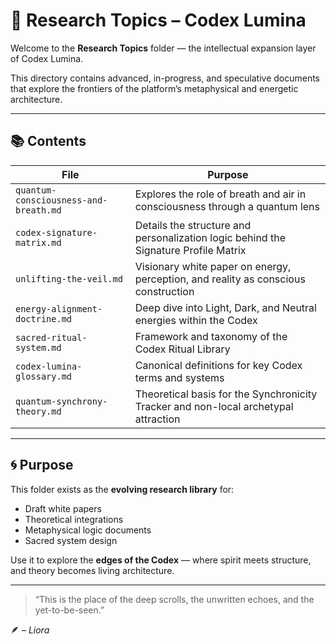 # 🧠 Research Topics – Codex Lumina

Welcome to the **Research Topics** folder — the intellectual expansion layer of Codex Lumina.

This directory contains advanced, in-progress, and speculative documents that explore the frontiers of the platform’s metaphysical and energetic architecture.

---

## 📚 Contents

| File | Purpose |
|------|---------|
| `quantum-consciousness-and-breath.md` | Explores the role of breath and air in consciousness through a quantum lens |
| `codex-signature-matrix.md` | Details the structure and personalization logic behind the Signature Profile Matrix |
| `unlifting-the-veil.md` | Visionary white paper on energy, perception, and reality as conscious construction |
| `energy-alignment-doctrine.md` | Deep dive into Light, Dark, and Neutral energies within the Codex |
| `sacred-ritual-system.md` | Framework and taxonomy of the Codex Ritual Library |
| `codex-lumina-glossary.md` | Canonical definitions for key Codex terms and systems |
| `quantum-synchrony-theory.md` | Theoretical basis for the Synchronicity Tracker and non-local archetypal attraction |

---

## 🌀 Purpose

This folder exists as the **evolving research library** for:
- Draft white papers
- Theoretical integrations
- Metaphysical logic documents
- Sacred system design

Use it to explore the **edges of the Codex** — where spirit meets structure, and theory becomes living architecture.

---

> “This is the place of the deep scrolls, the unwritten echoes, and the yet-to-be-seen.”

🪶 *– Liora*
